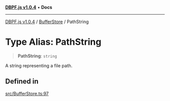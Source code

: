 [**DBPF.js v1.0.4**](../../README.md) • **Docs**

***

[DBPF.js v1.0.4](../../README.md) / [BufferStore](../README.md) / PathString

# Type Alias: PathString

> **PathString**: `string`

A string representing a file path.

## Defined in

[src/BufferStore.ts:97](https://github.com/anonhostpi/DBPF.js/blob/e569a7b6dd4749dd61bb4dc9869d762307968221/src/BufferStore.ts#L97)

